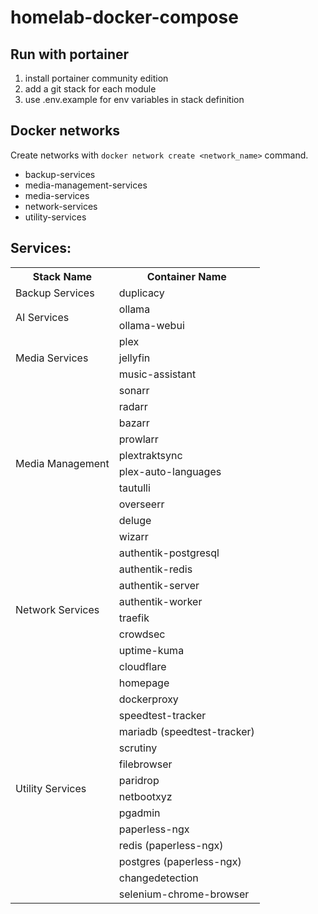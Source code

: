# homelab-docker-compose

## Run with portainer
1. install portainer community edition
2. add a git stack for each module
3. use .env.example for env variables in stack definition

## Docker networks
Create networks with ```docker network create <network_name>``` command.

- backup-services
- media-management-services
- media-services
- network-services
- utility-services

## Services:
<table>
   <tr>
      <th>Stack Name</th>
      <th>Container Name</th>
   </tr>
   <tr>
      <td rowspan="1">Backup Services</td>
      <td>duplicacy</td>
   </tr>
   <tr>
      <td rowspan="2">AI Services</td>
      <td>ollama</td>
   </tr>
   <tr>
      <td>ollama-webui</td>
   </tr>
   <tr>
      <td rowspan="3">Media Services</td>
      <td>plex</td>
   </tr>
   <tr>
      <td>jellyfin</td>
   </tr>
   <tr>
      <td>music-assistant</td>
   </tr>
   <tr>
      <td rowspan="10">Media Management</td>
      <td>sonarr</td>
   </tr>
   <tr>
      <td>radarr</td>
   </tr>
   <tr>
      <td>bazarr</td>
   </tr>
   <tr>
      <td>prowlarr</td>
   </tr>
   <tr>
      <td>plextraktsync</td>
   </tr>
   <tr>
      <td>plex-auto-languages</td>
   </tr>
   <tr>
      <td>tautulli</td>
   </tr>
   <tr>
      <td>overseerr</td>
   </tr>
   <tr>
      <td>deluge</td>
   </tr>
   <tr>
      <td>wizarr</td>
   </tr>
   <tr>
      <td rowspan="8">Network Services</td>
      <td>authentik-postgresql</td>
   </tr>
   <tr>
      <td>authentik-redis</td>
   </tr>
   <tr>
      <td>authentik-server</td>
   </tr>
   <tr>
      <td>authentik-worker</td>
   </tr>
   <tr>
      <td>traefik</td>
   </tr>
   <tr>
      <td>crowdsec</td>
   </tr> 
   <tr>
      <td>uptime-kuma</td>
   </tr>
   <tr>
      <td>cloudflare</td>
   </tr>
   <tr>
      <td rowspan="14">Utility Services</td>
      <td>homepage</td>
   </tr>
   <tr>
      <td>dockerproxy</td>
   </tr>
   <tr>
      <td>speedtest-tracker</td>
   </tr>
   <tr>
      <td>mariadb (speedtest-tracker)</td>
   </tr>
   <tr>
      <td>scrutiny</td>
   </tr>
   <tr>
      <td>filebrowser</td>
   </tr>
   <tr>
      <td>paridrop</td>
   </tr>
   <tr>
      <td>netbootxyz</td>
   </tr>
   <tr>
      <td>pgadmin</td>
   </tr>
   <tr>
      <td>paperless-ngx</td>
   </tr>
   <tr>
      <td>redis (paperless-ngx)</td>
   </tr>
   <tr>
      <td>postgres (paperless-ngx)</td>
   </tr>
   <tr>
      <td>changedetection</td>
   </tr>
   <tr>
      <td>selenium-chrome-browser</td>
   </tr>
</table>
